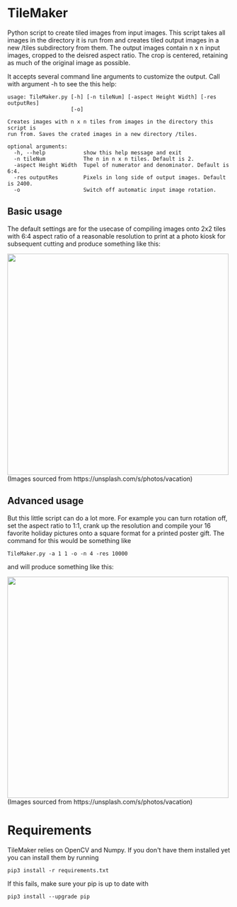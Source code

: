 # TileMaker
Python script to create tiled images from input images. This script takes all images in the directory it is run from and creates tiled output images in a new /tiles subdirectory from them.
The output images contain n x n input images, cropped to the deisred aspect ratio. The crop is centered, retaining as much of the original image as possible.

It accepts several command line arguments to customize the output. Call with argument -h to see the this help:

```console
usage: TileMaker.py [-h] [-n tileNum] [-aspect Height Width] [-res outputRes]
                    [-o]

Creates images with n x n tiles from images in the directory this script is
run from. Saves the crated images in a new directory /tiles.

optional arguments:
  -h, --help            show this help message and exit
  -n tileNum            The n in n x n tiles. Default is 2.
  -aspect Height Width  Tupel of numerator and denominator. Default is 6:4.
  -res outputRes        Pixels in long side of output images. Default is 2400.
  -o                    Switch off automatic input image rotation.
```

## Basic usage
The default settings are for the usecase of compiling images onto 2x2 tiles with 6:4 aspect ratio of a reasonable resolution to print at a photo kiosk for subsequent cutting and produce something like this:

<img src="https://user-images.githubusercontent.com/8363989/103384010-18e47380-4af5-11eb-98db-43cd2c597e91.jpg" width="500">
(Images sourced from https://unsplash.com/s/photos/vacation)

## Advanced usage
But this little script can do a lot more. For example you can turn rotation off, set the aspect ratio to 1:1, crank up the resolution and compile your 16 favorite holiday pictures onto a square format for a printed poster gift. The command for this would be something like

```console
TileMaker.py -a 1 1 -o -n 4 -res 10000
```
and will produce something like this:

<img src="https://user-images.githubusercontent.com/8363989/103385355-48e24580-4afa-11eb-9451-50c890e07d3f.jpg" width="500">
(Images sourced from https://unsplash.com/s/photos/vacation)


# Requirements
TileMaker relies on OpenCV and Numpy. If you don't have them installed yet you can install them by running
```console
pip3 install -r requirements.txt
```
If this fails, make sure your pip is up to date with
```console
pip3 install --upgrade pip
```
